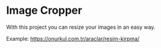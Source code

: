 # Image Cropper
With this project you can resize your images in an easy way.

Example: https://onurkul.com.tr/araclar/resim-kirpma/
